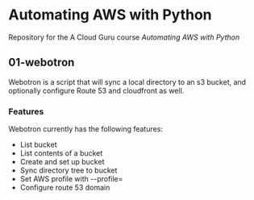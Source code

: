 # Automating AWS with Python
Repository for the A Cloud Guru course *Automating AWS with Python*
## 01-webotron
Webotron is a script that will sync a local directory to an s3 bucket, and optionally configure Route 53 and cloudfront as well.
### Features
Webotron currently has the following features:
- List bucket
- List contents of a bucket
- Create and set up bucket
- Sync directory tree to bucket
- Set AWS profile with --profile=<profileName>
- Configure route 53 domain
